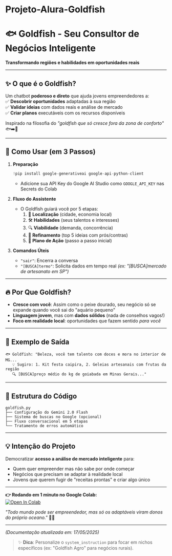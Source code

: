 # Projeto-Alura-Goldfish
# 🐟 **Goldfish** - Seu Consultor de Negócios Inteligente  

**Transformando regiões e habilidades em oportunidades reais**  

---

## ✨ **O que é o Goldfish?**  
Um chatbot **poderoso e direto** que ajuda jovens empreendedores a:  
✅ **Descobrir oportunidades** adaptadas à sua região  
✅ **Validar ideias** com dados reais e análise de mercado  
✅ **Criar planos** executáveis com os recursos disponíveis  

Inspirado na filosofia do *"goldfish que só cresce fora da zona de conforto"* 🐟➡️🐠  

---

## 🚀 **Como Usar (em 3 Passos)**  

1. **Preparação**  
   ```python
   !pip install google-generativeai google-api-python-client
   ```
   - Adicione sua API Key do Google AI Studio como `GOOGLE_API_KEY` nas Secrets do Colab  

2. **Fluxo do Assistente**  
   - O Goldfish guiará você por 5 etapas:  
     1. 📍 **Localização** (cidade, economia local)  
     2. 🛠️ **Habilidades** (seus talentos e interesses)  
     3. 🔍 **Viabilidade** (demanda, concorrência)  
     4. 💎 **Refinamento** (top 5 ideias com prós/contras)  
     5. 🚀 **Plano de Ação** (passo a passo inicial)  

3. **Comandos Úteis**  
   - `"sair"`: Encerra a conversa  
   - `"[BUSCA]termo"`: Solicita dados em tempo real *(ex: "[BUSCA]mercado de artesanato em SP")*  

---

## 🔥 **Por Que Goldfish?**  
- **Cresce com você**: Assim como o peixe dourado, seu negócio só se expande quando você sai do "aquário pequeno"  
- **Linguagem jovem**, mas com **dados sólidos** (nada de conselhos vagos!)  
- **Foco em realidade local**: oportunidades que fazem sentido *para você*  

---

## 🌟 **Exemplo de Saída**  
```  
🐟 Goldfish: "Beleza, você tem talento com doces e mora no interior de MG...  
   💡 Sugiro: 1. Kit festa caipira, 2. Geleias artesanais com frutas da região  
   🔍 [BUSCA]preço médio do kg de goiabada em Minas Gerais..."  
```  

---

## 📂 **Estrutura do Código**  
```  
goldfish.py  
├── Configuração do Gemini 2.0 Flash  
├── Sistema de buscas no Google (opcional)  
├── Fluxo conversacional em 5 etapas  
└── Tratamento de erros automático  
```  

---

## 💡 **Intenção do Projeto**  
Democratizar **acesso a análise de mercado inteligente** para:  
- Quem quer empreender mas não sabe por onde começar  
- Negócios que precisam se adaptar à realidade local  
- Jovens que querem fugir de "receitas prontas" e criar algo único  

---

**👉 Rodando em 1 minuto no Google Colab:**  
[![Open In Colab](https://colab.research.google.com/assets/colab-badge.svg)](https://colab.research.google.com/github/seuuser/goldfish/blob/main/goldfish.ipynb)  

*"Todo mundo pode ser empreendedor, mas só os adaptáveis viram donos do próprio oceano."* 🌊💛  

---  
*(Documentação atualizada em: 17/05/2025)*  

> ✨ **Dica**: Personalize o `system_instruction` para focar em nichos específicos (ex: "Goldfish Agro" para negócios rurais).
